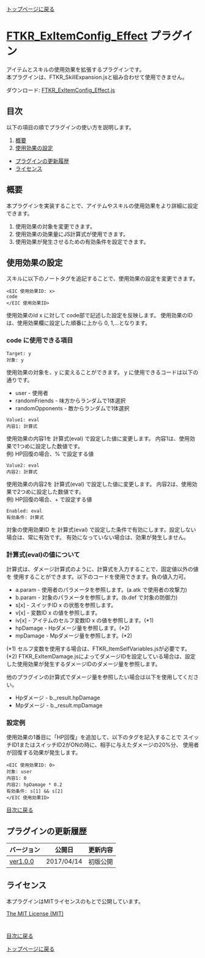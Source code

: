 [トップページに戻る](README.md)

# [FTKR_ExItemConfig_Effect](FTKR_ExItemConfig_Effect.js) プラグイン

アイテムとスキルの使用効果を拡張するプラグインです。<br>
本プラグインは、FTKR_SkillExpansion.jsと組み合わせて使用できません。

ダウンロード: [FTKR_ExItemConfig_Effect.js](https://raw.githubusercontent.com/futokoro/RPGMaker/master/FTKR_ExItemConfig_Effect.js)

## 目次

以下の項目の順でプラグインの使い方を説明します。
1. [概要](#概要)
2. [使用効果の設定](#使用効果の設定)
* [プラグインの更新履歴](#プラグインの更新履歴)
* [ライセンス](#ライセンス)

## 概要

本プラグインを実装することで、アイテムやスキルの使用効果をより詳細に設定できます。

1. 使用効果の対象を変更できます。
2. 使用効果の効果量にJS計算式が使用できます。
3. 使用効果が発生させるための有効条件を設定できます。

## 使用効果の設定
スキルに以下のノートタグを追記することで、使用効果の設定を変更できます。

```
<EIC 使用効果ID: x>
code
</EIC 使用効果ID>
```
使用効果のId x に対して code部で記述した設定を反映します。
使用効果のIDは、使用効果欄に設定した順番に上から 0, 1,...となります。

### code に使用できる項目
```
Target: y
対象: y
```
使用効果の対象を、y に変えることができます。
y に使用できるコードは以下の通りです。
* user - 使用者
* randomFriends - 味方からランダムで1体選択
* randomOpponents - 敵からランダムで1体選択

```
Value1: eval
内容1: 計算式
```
使用効果の内容1を 計算式(eval) で設定した値に変更します。
内容1は、使用効果で1つめに設定した数値です。<br>
 例) HP回復の場合、% で設定する値

```
Value2: eval
内容2: 計算式
```
使用効果の内容2を 計算式(eval) で設定した値に変更します。
内容2は、使用効果で2つめに設定した数値です。<br>
 例) HP回復の場合、+ で設定する値

```
Enabled: eval
有効条件: 計算式
```
対象の使用効果ID を 計算式(eval) で設定した条件で有効にします。設定しない場合は、常に有効です。
有効になっていない場合は、効果が発生しません。

### 計算式(eval)の値について
計算式は、ダメージ計算式のように、計算式を入力することで、固定値以外の値を
使用することができます。以下のコードを使用できます。負の値入力可。
* a.param  - 使用者のパラメータを参照します。(a.atk で使用者の攻撃力)
* b.param  - 対象のパラメータを参照します。(b.def で対象の防御力)
* s[x]     - スイッチID x の状態を参照します。
* v[x]     - 変数ID x の値を参照します。
* iv[x]    - アイテムのセルフ変数ID x の値を参照します。(*1)
* hpDamage - Hpダメージ量を参照します。(*2)
* mpDamage - Mpダメージ量を参照します。(*2)

(*1) セルフ変数を使用する場合は、FTKR_ItemSelfVariables.jsが必要です。<br>
(*2) FTKR_ExItemDamage.jsによってダメージIDを設定している場合は、設定した使用効果が発生するダメージIDのダメージ量を参照します。

他のプラグインの計算式でダメージ量を参照したい場合は以下を使用してください。
* Hpダメージ - b._result.hpDamage
* Mpダメージ - b._result.mpDamage

### 設定例
使用効果の1番目に「HP回復」を追加して、以下のタグを記入することで
スイッチID1またはスイッチID2がONの時に、相手に与えたダメージの20%分、
使用者が回復する効果が発生します。
```
<EIC 使用効果ID: 0>
対象: user
内容1: 0
内容2: hpDamage * 0.2
有効条件: s[1] && s[2]
</EIC 使用効果ID>
```

[目次に戻る](#目次)

## プラグインの更新履歴

| バージョン | 公開日 | 更新内容 |
| --- | --- | --- |
| [ver1.0.0](FTKR_ExItemConfig_Effect.js) | 2017/04/14 | 初版公開 |

## ライセンス

本プラグインはMITライセンスのもとで公開しています。

[The MIT License (MIT)](https://opensource.org/licenses/mit-license.php)

#
[目次に戻る](#目次)

[トップページに戻る](README.md)